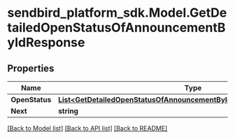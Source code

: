 
# sendbird_platform_sdk.Model.GetDetailedOpenStatusOfAnnouncementByIdResponse

## Properties

Name | Type | Description | Notes
------------ | ------------- | ------------- | -------------
**OpenStatus** | [**List&lt;GetDetailedOpenStatusOfAnnouncementByIdResponseOpenStatusInner&gt;**](GetDetailedOpenStatusOfAnnouncementByIdResponseOpenStatusInner.md) |  | [optional] 
**Next** | **string** |  | [optional] 

[[Back to Model list]](../README.md#documentation-for-models)
[[Back to API list]](../README.md#documentation-for-api-endpoints)
[[Back to README]](../README.md)

